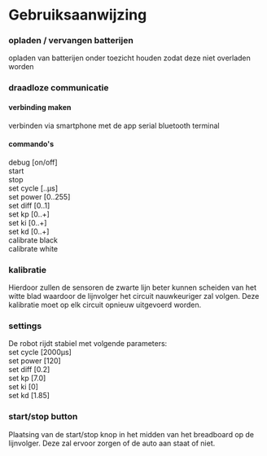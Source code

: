 # Gebruiksaanwijzing

### opladen / vervangen batterijen
opladen van batterijen onder toezicht houden zodat deze niet overladen worden

### draadloze communicatie
#### verbinding maken
verbinden via smartphone met de app serial bluetooth terminal

#### commando's
debug [on/off]  
start  
stop  
set cycle [..µs]  
set power [0..255]  
set diff [0..1]  
set kp [0..+]  
set ki [0..+]  
set kd [0..+]  
calibrate black  
calibrate white  

### kalibratie
Hierdoor zullen de sensoren de zwarte lijn beter kunnen scheiden van het witte blad waardoor de lijnvolger het circuit nauwkeuriger zal volgen. Deze kalibratie moet op elk circuit opnieuw uitgevoerd worden.  

### settings
De robot rijdt stabiel met volgende parameters:  
set cycle [2000µs]  
set power [120]  
set diff [0.2]  
set kp [7.0]  
set ki [0]  
set kd [1.85] 

### start/stop button
Plaatsing van de start/stop knop in het midden van het breadboard op de lijnvolger. Deze zal ervoor zorgen of de auto aan staat of niet.
